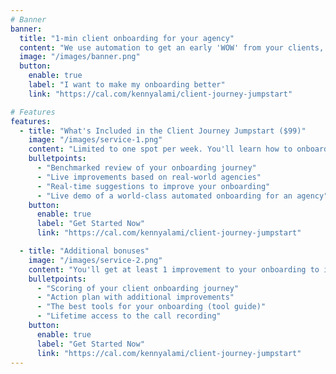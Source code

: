 ```yaml
---
# Banner
banner:
  title: "1-min client onboarding for your agency"
  content: "We use automation to get an early 'WOW' from your clients, and reduce the admin load on your team."
  image: "/images/banner.png"
  button:
    enable: true
    label: "I want to make my onboarding better"
    link: "https://cal.com/kennyalami/client-journey-jumpstart"

# Features
features:
  - title: "What's Included in the Client Journey Jumpstart ($99)"
    image: "/images/service-1.png"
    content: "Limited to one spot per week. You'll learn how to onboard a constant influx of clients and focus on what matters most to them: results."
    bulletpoints:
      - "Benchmarked review of your onboarding journey"
      - "Live improvements based on real-world agencies"
      - "Real-time suggestions to improve your onboarding"
      - "Live demo of a world-class automated onboarding for an agency"
    button:
      enable: true
      label: "Get Started Now"
      link: "https://cal.com/kennyalami/client-journey-jumpstart"

  - title: "Additional bonuses"
    image: "/images/service-2.png"
    content: "You'll get at least 1 improvement to your onboarding to implement this week or you get a refund."
    bulletpoints:
      - "Scoring of your client onboarding journey"
      - "Action plan with additional improvements"
      - "The best tools for your onboarding (tool guide)"
      - "Lifetime access to the call recording"
    button:
      enable: true
      label: "Get Started Now"
      link: "https://cal.com/kennyalami/client-journey-jumpstart"
---
```

